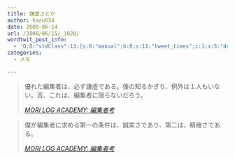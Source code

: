 ```yaml
---
title: 謙虚さとか
author: kazu634
date: 2008-06-14
url: /2008/06/15/_1020/
wordtwit_post_info:
  - 'O:8:"stdClass":13:{s:6:"manual";b:0;s:11:"tweet_times";i:1;s:5:"delay";i:0;s:7:"enabled";i:1;s:10:"separation";s:2:"60";s:7:"version";s:3:"3.7";s:14:"tweet_template";b:0;s:6:"status";i:2;s:6:"result";a:0:{}s:13:"tweet_counter";i:2;s:13:"tweet_log_ids";a:1:{i:0;i:4073;}s:9:"hash_tags";a:0:{}s:8:"accounts";a:1:{i:0;s:7:"kazu634";}}'
categories:
  - メモ

---
```

<div class="section">
<blockquote title="MORI LOG ACADEMY" cite="http://blog.mf-davinci.com/mori_log/archives/2008/06/post_1929.php">
<p>
      優れた編集者は、必ず謙虚である。僕の知るかぎり、例外は１人もいない。否、これは、編集者に限らないだろう。
</p>
    
<p>
<cite><a href="http://blog.mf-davinci.com/mori_log/archives/2008/06/post_1929.php" onclick="__gaTracker('send', 'event', 'outbound-article', 'http://blog.mf-davinci.com/mori_log/archives/2008/06/post_1929.php', 'MORI LOG ACADEMY: 編集者考');" target="_blank">MORI LOG ACADEMY: 編集者考</a></cite>
</p>
</blockquote>
  
<blockquote title="MORI LOG ACADEMY" cite="http://blog.mf-davinci.com/mori_log/archives/2008/06/post_1929.php">
<p>
      僕が編集者に求める第一の条件は、誠実さであり、第二は、精確さである。
</p>
    
<p>
<cite><a href="http://blog.mf-davinci.com/mori_log/archives/2008/06/post_1929.php" onclick="__gaTracker('send', 'event', 'outbound-article', 'http://blog.mf-davinci.com/mori_log/archives/2008/06/post_1929.php', 'MORI LOG ACADEMY: 編集者考');" target="_blank">MORI LOG ACADEMY: 編集者考</a></cite>
</p>
</blockquote>
</div>